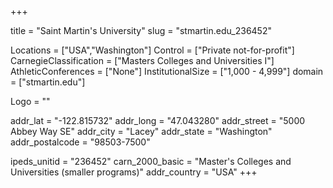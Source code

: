 
+++

title = "Saint Martin's University"
slug = "stmartin.edu_236452"

Locations = ["USA","Washington"]
Control = ["Private not-for-profit"]
CarnegieClassification = ["Masters Colleges and Universities I"]
AthleticConferences = ["None"]
InstitutionalSize = ["1,000 - 4,999"]
domain = ["stmartin.edu"]

Logo = ""

addr_lat = "-122.815732"
addr_long = "47.043280"
addr_street = "5000 Abbey Way SE"
addr_city = "Lacey"
addr_state = "Washington"
addr_postalcode = "98503-7500"

ipeds_unitid = "236452"
carn_2000_basic = "Master's Colleges and Universities (smaller programs)"
addr_country = "USA"
+++
    
